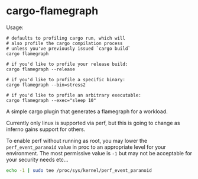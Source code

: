 # cargo-flamegraph

Usage:
```
# defaults to profiling cargo run, which will
# also profile the cargo compilation process
# unless you've previously issued `cargo build`
cargo flamegraph

# if you'd like to profile your release build:
cargo flamegraph --release

# if you'd like to profile a specific binary:
cargo flamegraph --bin=stress2

# if you'd like to profile an arbitrary executable:
cargo flamegraph --exec="sleep 10"
```

A simple cargo plugin that generates a flamegraph
for a workload.

Currently only linux is supported via perf, but
this is going to change as inferno gains support
for others.

To enable perf without running as root, you may
lower the `perf_event_paranoid` value in proc
to an appropriate level for your environment.
The most permissive value is `-1` but may not
be acceptable for your security needs etc...

```bash
echo -1 | sudo tee /proc/sys/kernel/perf_event_paranoid
```
